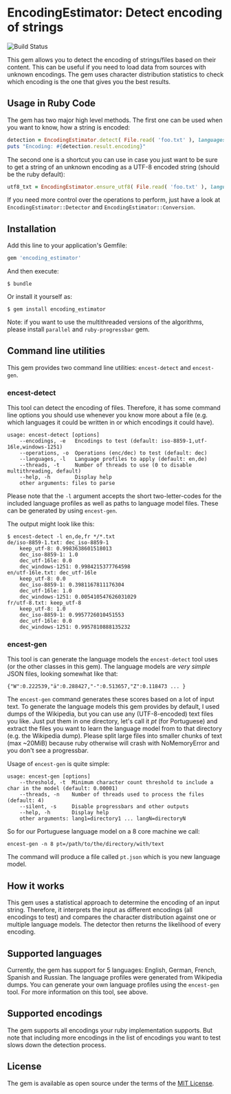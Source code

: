 # EncodingEstimator: Detect encoding of strings

![Build Status](https://git.iftrue.de/okirmis/encoding_estimator/badges/master/build.svg)

This gem allows you to detect the encoding of strings/files based on their content. This can be useful if you need to load data from sources with unknown encodings. The gem uses character distribution statistics to check which encoding is the one that gives you the best results.

## Usage in Ruby Code

The gem has two major high level methods. The first one can be used when you want to know, how a string is encoded:

```ruby
detection = EncodingEstimator.detect( File.read( 'foo.txt' ), languages: [ :en, :de ] )
puts "Encoding: #{detection.result.encoding}"
```

The second one is a shortcut you can use in case you just want to be sure to get a string of an unknown encoding as a UTF-8 encoded string (should be the ruby default):

```ruby
utf8_txt = EncodingEstimator.ensure_utf8( File.read( 'foo.txt' ), languages: [ :en, :de ] )
```

If you need more control over the operations to perform, just have a look at `EncodingEstimator::Detector` and `EncodingEstimator::Conversion`.


## Installation

Add this line to your application's Gemfile:

```ruby
gem 'encoding_estimator'
```

And then execute:

    $ bundle

Or install it yourself as:

    $ gem install encoding_estimator

Note: if you want to use the multithreaded versions of the algorithms, please install `parallel` and `ruby-progressbar` gem.

## Command line utilities

This gem provides two command line utilities: `encest-detect` and `encest-gen`.

### encest-detect

This tool can detect the encoding of files. Therefore, it has some command line options you should use whenever you know more about a file (e.g. which languages it could be written in or which encodings it could have).

```
usage: encest-detect [options]
    --encodings, -e   Encodings to test (default: iso-8859-1,utf-16le,windows-1251)
    --operations, -o  Operations (enc/dec) to test (default: dec)
    --languages, -l   Language profiles to apply (default: en,de)
    --threads, -t     Number of threads to use (0 to disable multithreading, default)
    --help, -h        Display help
    other arguments: files to parse
```

Please note that the `-l` argument accepts the short two-letter-codes for the included language profiles as well as paths to language model files. These can be generated by using `encest-gen`.

The output might look like this:

```
$ encest-detect -l en,de,fr */*.txt
de/iso-8859-1.txt: dec_iso-8859-1
    keep_utf-8: 0.9983638601518013
    dec_iso-8859-1: 1.0
    dec_utf-16le: 0.0
    dec_windows-1251: 0.9984215377764598
en/utf-16le.txt: dec_utf-16le
    keep_utf-8: 0.0
    dec_iso-8859-1: 0.3981167811176304
    dec_utf-16le: 1.0
    dec_windows-1251: 0.005410547626031029
fr/utf-8.txt: keep_utf-8
    keep_utf-8: 1.0
    dec_iso-8859-1: 0.9957726010451553
    dec_utf-16le: 0.0
    dec_windows-1251: 0.9957810888135232
```

### encest-gen

This tool is can generate the language models the `encest-detect` tool uses (or the other classes in this gem). The language models are *very simple* JSON files, looking somewhat like that:

`{"W":0.222539,"ä":0.288427,"-":0.513657,"Z":0.118473 ... }`

The `encest-gen` command generates these scores based on a lot of input text. To generate the language models this gem provides by default, I used dumps of the Wikipedia, but you can use any (UTF-8-encoded) text files you like. Just put them in one directory, let's call it *pt* (for Portuguese) and extract the files you want to learn the language model from to that directory (e.g. the Wikipedia dump). Please split large files into smaller chunks of text (max ~20MiB) because ruby otherwise will crash with NoMemoryError and you don't see a progressbar.

Usage of `encest-gen` is quite simple:
```
usage: encest-gen [options]
    --threshold, -t  Minimum character count threshold to include a char in the model (default: 0.00001)
    --threads, -n    Number of threads used to process the files (default: 4)
    --silent, -s     Disable progressbars and other outputs
    --help, -h       Display help
    other arguments: lang1=directory1 ... langN=directoryN
```

So for our Portuguese language model on a 8 core machine we call:

`encest-gen -n 8 pt=/path/to/the/directory/with/text`

The command will produce a file called `pt.json` which is you new language model.

## How it works

This gem uses a statistical approach to determine the encoding of an input string. Therefore, it interprets the input as different encodings (all encodings to test) and compares the character distribution against one or multiple language models. The detector then returns the likelihood of every encoding.

## Supported languages

Currently, the gem has support for 5 languages: English, German, French, Spanish and Russian. The language profiles were generated from Wikipedia dumps. You can generate your own language profiles using the `encest-gen` tool. For more information on this tool, see above.

## Supported encodings

The gem supports all encodings your ruby implementation supports. But note that including more encodings in the list of encodings you want to test slows down the detection process.

## License

The gem is available as open source under the terms of the [MIT License](http://opensource.org/licenses/MIT).

